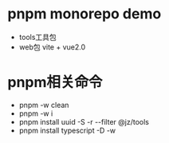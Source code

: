 # pnpm monorepo demo
 - tools工具包
 - web包 vite + vue2.0

# pnpm相关命令
 - pnpm -w clean
 - pnpm -w i
 - pnpm install uuid -S -r --filter @jz/tools
 - pnpm install typescript -D -w
